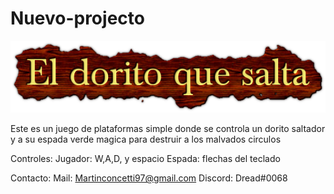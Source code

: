 # Nuevo-projecto

![alt text](https://github.com/hipnotismo/Nuevo-projecto/blob/master/Projecto-clase-9-11/res/cooltext306299676754161.png)

Este es un juego de plataformas simple donde se controla un dorito saltador y a su espada verde magica para destruir a los malvados circulos

Controles:
Jugador: W,A,D, y espacio
Espada: flechas del teclado

Contacto:
Mail: Martinconcetti97@gmail.com
Discord: Dread#0068
